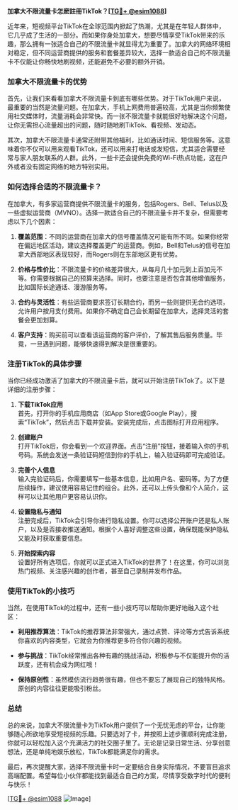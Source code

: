 **加拿大不限流量卡怎麽註冊TikTok？[[TG💪+ @esim1088](https://t.me/s/esim1088)]**

近年来，短视频平台TikTok在全球范围内掀起了热潮，尤其是在年轻人群体中，它几乎成了生活的一部分。而如果你身处加拿大，想要尽情享受TikTok带来的乐趣，那么拥有一张适合自己的不限流量卡就显得尤为重要了。加拿大的网络环境相对稳定，但不同运营商提供的服务和套餐差异较大，选择一款适合自己的不限流量卡不仅能让你畅快地刷视频，还能避免不必要的额外开销。

### 加拿大不限流量卡的优势

首先，让我们来看看加拿大不限流量卡到底有哪些优势。对于TikTok用户来说，最重要的当然是流量问题。在加拿大，手机上网费用普遍较高，尤其是当你频繁使用社交媒体时，流量消耗会非常快。而一张不限流量卡就能很好地解决这个问题，让你无需担心流量超出的问题，随时随地刷TikTok、看视频、发动态。

其次，加拿大不限流量卡通常还附带其他福利，比如通话时间、短信服务等。这意味着你不仅可以用来观看TikTok，还可以用来打电话或发短信，尤其适合需要经常与家人朋友联系的人群。此外，一些卡还会提供免费的Wi-Fi热点功能，这在户外或者没有固定网络的地方特别实用。

### 如何选择合适的不限流量卡？

在加拿大，有多家运营商提供不限流量卡的服务，包括Rogers、Bell、Telus以及一些虚拟运营商（MVNO）。选择一款适合自己的不限流量卡并不复杂，但需要考虑以下几个因素：

1. **覆盖范围**：不同的运营商在加拿大的信号覆盖情况可能有所不同。如果你经常在偏远地区活动，建议选择覆盖更广的运营商。例如，Bell和Telus的信号在加拿大西部地区表现较好，而Rogers则在东部地区更有优势。

2. **价格与性价比**：不限流量卡的价格差异很大，从每月几十加元到上百加元不等。你需要根据自己的预算来选择。同时，也要注意是否包含其他增值服务，比如国际长途通话、漫游服务等。

3. **合约与灵活性**：有些运营商要求签订长期合约，而另一些则提供无合约选项，允许用户按月支付费用。如果你不确定自己会长期留在加拿大，选择灵活的套餐会更加划算。

4. **客户支持**：购买前可以查看该运营商的客户评价，了解其售后服务质量。毕竟，一旦遇到问题，能够快速得到解决是很重要的。

### 注册TikTok的具体步骤

当你已经成功激活了加拿大的不限流量卡后，就可以开始注册TikTok了。以下是详细的注册步骤：

1. **下载TikTok应用**  
   首先，打开你的手机应用商店（如App Store或Google Play），搜索“TikTok”，然后点击下载并安装。安装完成后，点击图标打开应用程序。

2. **创建账户**  
   打开TikTok后，你会看到一个欢迎界面。点击“注册”按钮，接着输入你的手机号码。系统会发送一条验证码短信到你的手机上，输入验证码即可完成验证。

3. **完善个人信息**  
   输入完验证码后，你需要填写一些基本信息，比如用户名、密码等。为了方便后续操作，建议使用容易记住的组合。此外，还可以上传头像和个人简介，这样可以让其他用户更容易认识你。

4. **设置隐私与通知**  
   注册完成后，TikTok会引导你进行隐私设置。你可以选择公开账户还是私人账户，以及是否接收推送通知。根据个人喜好调整这些设置，确保既能保护隐私又能及时获取重要信息。

5. **开始探索内容**  
   设置好所有选项后，你就可以正式进入TikTok的世界了！在这里，你可以浏览热门视频、关注感兴趣的创作者，甚至自己录制并发布作品。

### 使用TikTok的小技巧

当然，在使用TikTok的过程中，还有一些小技巧可以帮助你更好地融入这个社区：

- **利用推荐算法**：TikTok的推荐算法非常强大，通过点赞、评论等方式告诉系统你喜欢的内容类型，它就会为你推荐更多符合你兴趣的视频。
  
- **参与挑战**：TikTok经常推出各种有趣的挑战活动，积极参与不仅能提升你的活跃度，还有机会成为网红哦！

- **保持原创性**：虽然模仿流行趋势很有趣，但也不要忘了展现自己的独特风格。原创的内容往往更能吸引粉丝。

### 总结

总的来说，加拿大不限流量卡为TikTok用户提供了一个无忧无虑的平台，让你能够随心所欲地享受短视频的乐趣。只要选对了卡，并按照上述步骤顺利完成注册，你就可以轻松加入这个充满活力的社交圈子里了。无论是记录日常生活、分享创意想法，还是单纯地娱乐放松，TikTok都能满足你的需求。

最后，再次提醒大家，选择不限流量卡时一定要结合自身实际情况，不要盲目追求高端配置。希望每位小伙伴都能找到最适合自己的方案，尽情享受数字时代的便利与快乐！

[[TG💪+ @esim1088](https://t.me/s/esim1088) ![Image](https://i.postimg.cc/4NQfJmqS/Snipaste-2025-05-13-00-14-12.png)]